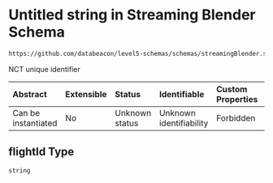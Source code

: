 # Untitled string in Streaming Blender Schema

```txt
https://github.com/databeacon/level5-schemas/schemas/streamingBlender.schema.json#/properties/nct/properties/flightId
```

NCT unique identifier

| Abstract            | Extensible | Status         | Identifiable            | Custom Properties | Additional Properties | Access Restrictions | Defined In                                                                                      |
| :------------------ | :--------- | :------------- | :---------------------- | :---------------- | :-------------------- | :------------------ | :---------------------------------------------------------------------------------------------- |
| Can be instantiated | No         | Unknown status | Unknown identifiability | Forbidden         | Allowed               | none                | [streamingBlender.schema.json\*](../../out/streamingBlender.schema.json "open original schema") |

## flightId Type

`string`
